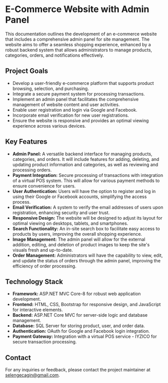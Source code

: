 # E-Commerce Website with Admin Panel

This documentation outlines the development of an e-commerce website that includes a comprehensive admin panel for site management. The website aims to offer a seamless shopping experience, enhanced by a robust backend system that allows administrators to manage products, categories, orders, and notifications effectively.

## Project Goals
- Develop a user-friendly e-commerce platform that supports product browsing, selection, and purchasing.
- Integrate a secure payment system for processing transactions.
- Implement an admin panel that facilitates the comprehensive management of website content and user activities.
- Enable user registration and login via Google and Facebook.
- Incorporate email verification for new user registrations.
- Ensure the website is responsive and provides an optimal viewing experience across various devices.

## Key Features
- **Admin Panel:** A versatile backend interface for managing products, categories, and orders. It will include features for adding, deleting, and updating product information and categories, as well as reviewing and processing orders.
- **Payment Integration:** Secure processing of transactions with integration of a virtual POS system. This will allow for various payment methods to ensure convenience for users.
- **User Authentication:** Users will have the option to register and log in using their Google or Facebook accounts, simplifying the access process.
- **Email Verification:** A system to verify the email addresses of users upon registration, enhancing security and user trust.
- **Responsive Design:** The website will be designed to adjust its layout for optimal viewing on desktops, tablets, and smartphones.
- **Search Functionality:** An in-site search box to facilitate easy access to products by users, improving the overall shopping experience.
- **Image Management:** The admin panel will allow for the external addition, editing, and deletion of product images to keep the site's visuals fresh and up-to-date.
- **Order Management:** Administrators will have the capability to view, edit, and update the status of orders through the admin panel, improving the efficiency of order processing.

## Technology Stack
- **Framework:** ASP.NET MVC Core-8 for robust web application development.
- **Frontend:** HTML, CSS, Bootstrap for responsive design, and JavaScript for interactive elements.
- **Backend:** ASP.NET Core MVC for server-side logic and database management.
- **Database:** SQL Server for storing product, user, and order data.
- **Authentication:** OAuth for Google and Facebook login integration.
- **Payment Gateway:** Integration with a virtual POS service - IYZICO for secure transaction processing.

## Contact
For any inquiries or feedback, please contact the project maintainer at selengecagin@gmail.com.
